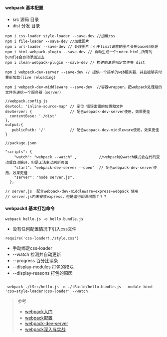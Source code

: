 #### webpack 基本配置
+ src 源码 目录
+ dist 分发 目录

```
npm i css-loader style-loader --save-dev //加载css
npm i file-loader --save-dev //加载图片
npm i url-loader --save-dev // 处理图片：小于limit设置的图片会用base64处理
npm i html-webpack-plugin --save-dev // 自动生成一个index.html,所有的bundle会自动添加进去
npm i clean-webpack-plugin --save-dev // 构建前清理指定文件夹 dist

npm i webpack-dev-server --save-dev // 提供一个简单的web服务器，并且能够实时重新加载(live reloading)

npm i webpack-dev-middleware --save-dev  //容器wrapper。把webpack处理后的文件传递给一个服务器（server）

```

```
//webpack.config.js
devtool: 'inline-source-map' // 定位 错误出错的位置和文件
devServer: {                 // 配合webpack-dev-server使用，效果更佳
  contentBase: './dist'
},
output:{
   publicPath: '/'           // 配合webpack-dev-middleware使用，效果更佳
}

```

```
//package.json

"scripts": {
    "watch": "webpack --watch" ,          //webpack的watch模式会在代码变动后自动编译，但是无法主动刷新页面
    "start": "webpack-dev-server --open"  // 配合webpack-dev-server使用，效果更佳
    "server": "node server.js",
  },

```

```
// server.js  配合webpack-dev-middleware+express+webpack 使用
// server.js内未安装express，但是运行却没问题？？？

```



#### webpack4 基本打包命令

`
 webpack hello.js -o hello.bundle.js
`
+ 没有任何配置情况下引入css文件

`
 require('css-loader!./style.css')
`

+ 手动绑定css-loader
+ --watch 检测并自动更新
+ --progress 百分比读条
+ --display-modules 打包的模块
+ --display-reasons 打包的原因

```

 webpack ./tSrc/hello.js -o ./tBuild/hello.bundle.js --module-bind 'css=style-loader!css-loader' --watch

```



> 参考
> + [webpack入门](https://www.webpackjs.com/guides/getting-started/)
> + [webpack配置](https://www.webpackjs.com/configuration/)
> + [webpack-dev-server](https://www.webpackjs.com/configuration/dev-server/)
> + [webpack深入与实战](https://www.imooc.com/learn/802)
>
